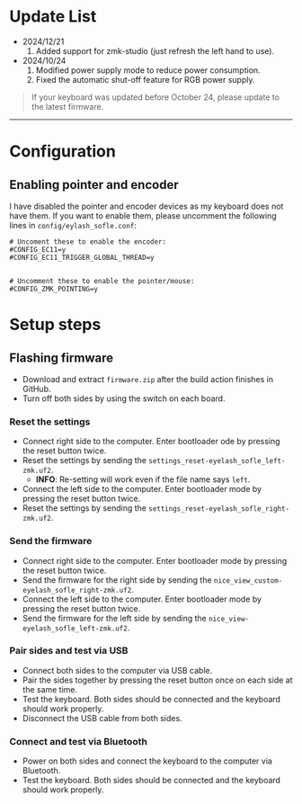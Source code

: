 # Update List

- 2024/12/21
  1. Added support for zmk-studio (just refresh the left hand to use).
- 2024/10/24
  1. Modified power supply mode to reduce power consumption.
  2. Fixed the automatic shut-off feature for RGB power supply.

> If your keyboard was updated before October 24, please update to the latest firmware.

---

# Configuration

## Enabling pointer and encoder

I have disabled the pointer and encoder devices as my keyboard does not have them. If you want to enable them, please uncomment the following lines in `config/eylash_sofle.conf`:

```
# Uncoment these to enable the encoder:
#CONFIG_EC11=y
#CONFIG_EC11_TRIGGER_GLOBAL_THREAD=y


# Uncomment these to enable the pointer/mouse:
#CONFIG_ZMK_POINTING=y

```

# Setup steps

## Flashing firmware

- Download and extract `firmware.zip` after the build action finishes in GitHub.
- Turn off both sides by using the switch on each board.

### Reset the settings

- Connect right side to the computer. Enter bootloader ode by pressing the reset button twice.
- Reset the settings by sending the `settings_reset-eyelash_sofle_left-zmk.uf2`.
  - **INFO**: Re-setting will work even if the file name says `left`.
- Connect the left side to the computer. Enter bootloader mode by pressing the reset button twice.
- Reset the settings by sending the `settings_reset-eyelash_sofle_right-zmk.uf2`.

### Send the firmware

- Connect right side to the computer. Enter bootloader mode by pressing the reset button twice.
- Send the firmware for the right side by sending the `nice_view_custom-eyelash_sofle_right-zmk.uf2`.
- Connect the left side to the computer. Enter bootloader mode by pressing the reset button twice.
- Send the firmware for the left side by sending the `nice_view-eyelash_sofle_left-zmk.uf2`.

### Pair sides and test via USB

- Connect both sides to the computer via USB cable.
- Pair the sides together by pressing the reset button once on each side at the same time.
- Test the keyboard. Both sides should be connected and the keyboard should work properly.
- Disconnect the USB cable from both sides.

### Connect and test via Bluetooth

- Power on both sides and connect the keyboard to the computer via Bluetooth.
- Test the keyboard. Both sides should be connected and the keyboard should work properly.

